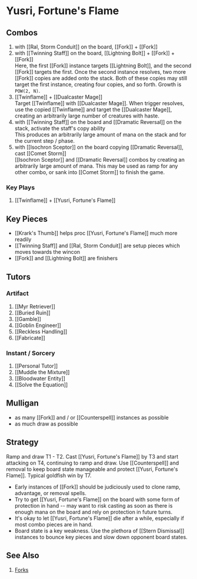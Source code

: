 # Yusri, Fortune's Flame

## Combos

1. with [[Ral, Storm Conduit]] on the board, [[Fork]] + [[Fork]]
1. with [[Twinning Staff]] on the board, [[Lightning Bolt]] + [[Fork]] + [[Fork]] \
Here, the first [[Fork]] instance targets [[Lightning Bolt]], and the second [[Fork]] targets the first. Once the second instance resolves, two more [[Fork]] copies are added onto the stack. Both of these copies may still target the first instance, creating four copies, and so forth. Growth is `POW(2, N)`.
1. [[Twinflame]] + [[Dualcaster Mage]] \
Target [[Twinflame]] with [[Dualcaster Mage]]. When trigger resolves, use the copied [[Twinflame]] and target the [[Dualcaster Mage]], creating an arbitrarily large number of creatures with haste.
1. with [[Twinning Staff]] on the board and [[Dramatic Reversal]] on the stack, activate the staff's copy ability \
This produces an arbitrarily large amount of mana on the stack and for the current step / phase.
1. with [[Isochron Sceptor]] on the board copying [[Dramatic Reversal]], cast [[Comet Storm]] \
[[Isochron Sceptor]] and [[Dramatic Reversal]] combos by creating an arbitrarily large amount of mana. This may be used as ramp for any other combo, or sank into [[Comet Storm]] to finish the game.

### Key Plays

1. [[Twinflame]] + [[Yusri, Fortune's Flame]]

## Key Pieces

* [[Krark's Thumb]] helps proc [[Yusri, Fortune's Flame]] much more readily
* [[Twinning Staff]] and [[Ral, Storm Conduit]] are setup pieces which moves towards the wincon
* [[Fork]] and [[Lightning Bolt]] are finishers

## Tutors

### Artifact

1. [[Myr Retriever]]
1. [[Buried Ruin]]
1. [[Gamble]]
1. [[Goblin Engineer]]
1. [[Reckless Handling]]
1. [[Fabricate]]

### Instant / Sorcery

1. [[Personal Tutor]]
1. [[Muddle the Mixture]]
1. [[Bloodwater Entity]]
1. [[Solve the Equation]]

## Mulligan

* as many [[Fork]] and / or [[Counterspell]] instances as possible
* as much draw as possible

## Strategy

Ramp and draw T1 - T2. Cast [[Yusri, Fortune's Flame]] by T3 and start attacking on T4, continuing to ramp and draw. Use [[Counterspell]] and removal to keep board state manageable and protect [[Yusri, Fortune's Flame]]. Typical goldfish win by T7.

* Early instances of [[Fork]] should be judiciously used to clone ramp, advantage, or removal spells.
* Try to get [[Yusri, Fortune's Flame]] on the board with some form of protection in hand -- may want to risk casting as soon as there is enough mana on the board and rely on protection in future turns.
* It's okay to let [[Yusri, Fortune's Flame]] die after a while, especially if most combo pieces are in hand.
* Board state is a key weakness. Use the plethora of [[Stern Dismissal]] instances to bounce key pieces and slow down opponent board states.

## See Also

1. [Forks](https://scryfall.com/search?q=otag%3Acopy-instant+o%3A%22copy+target+instant%22+legal%3Acommander&unique=cards&as=grid&order=name)
